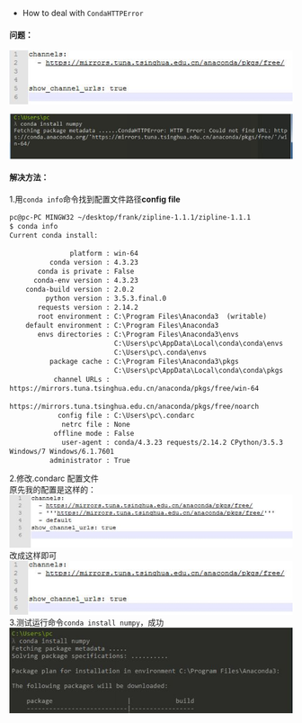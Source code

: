 * How to deal with `CondaHTTPError`

#### 问题：
![HTTPError](https://github.com/xfffrank/Solutions-to-Various-Technical-Problems/blob/master/problem_images/conda/conda_5.JPG?raw=true)

![](https://github.com/xfffrank/Solutions-to-Various-Technical-Problems/blob/master/problem_images/conda/conda_2.JPG?raw=true)
#### 解决方法：
1.用`conda info`命令找到配置文件路径**config file**
```
pc@pc-PC MINGW32 ~/desktop/frank/zipline-1.1.1/zipline-1.1.1                                    
$ conda info                                                                                    
Current conda install:                                                                          
                                                                                                
               platform : win-64                                                                
          conda version : 4.3.23                                                                
       conda is private : False                                                                 
      conda-env version : 4.3.23                                                                
    conda-build version : 2.0.2                                                                 
         python version : 3.5.3.final.0                                                         
       requests version : 2.14.2                                                                
       root environment : C:\Program Files\Anaconda3  (writable)                                
    default environment : C:\Program Files\Anaconda3                                            
       envs directories : C:\Program Files\Anaconda3\envs                                       
                          C:\Users\pc\AppData\Local\conda\conda\envs                            
                          C:\Users\pc\.conda\envs                                               
          package cache : C:\Program Files\Anaconda3\pkgs                                       
                          C:\Users\pc\AppData\Local\conda\conda\pkgs                            
           channel URLs : https://mirrors.tuna.tsinghua.edu.cn/anaconda/pkgs/free/win-64        
                          https://mirrors.tuna.tsinghua.edu.cn/anaconda/pkgs/free/noarch        
            config file : C:\Users\pc\.condarc                                                  
             netrc file : None                                                                  
           offline mode : False                                                                 
             user-agent : conda/4.3.23 requests/2.14.2 CPython/3.5.3 Windows/7 Windows/6.1.7601 
          administrator : True                                                                  
```
2.修改.condarc 配置文件   
原先我的配置是这样的：   
![HTTPError](https://github.com/xfffrank/Solutions-to-Various-Technical-Problems/blob/master/problem_images/conda/conda_4.JPG?raw=true)   
改成这样即可   
![HTTPError](https://github.com/xfffrank/Solutions-to-Various-Technical-Problems/blob/master/problem_images/conda/conda_5.JPG?raw=true)    
3.测试运行命令`conda install numpy`，成功     
![HTTPError](https://github.com/xfffrank/Solutions-to-Various-Technical-Problems/blob/master/problem_images/conda/conda_3.JPG?raw=true)
